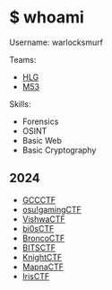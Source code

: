 
# $ whoami

Username: warlocksmurf

Teams: 
* [HLG](https://ctftime.org/team/276386)
* [M53](https://ctftime.org/team/211971)

Skills:
* Forensics
* OSINT
* Basic Web
* Basic Cryptography

## 2024
* [GCCCTF](https://github.com/warlocksmurf/ctftime-writeups/blob/main/GCCCTF24)
* [osu!gamingCTF](https://github.com/warlocksmurf/ctftime-writeups/blob/main/osu!gamingCTF24)
* [VishwaCTF](https://github.com/warlocksmurf/ctftime-writeups/blob/main/VishwaCTF24)
* [bi0sCTF](https://github.com/warlocksmurf/ctftime-writeups/blob/main/bi0sCTF24)
* [BroncoCTF](https://github.com/warlocksmurf/ctftime-writeups/blob/main/BroncoCTF24)
* [BITSCTF](https://github.com/warlocksmurf/ctftime-writeups/blob/main/BITSCTF24)
* [KnightCTF](https://github.com/warlocksmurf/ctftime-writeups/blob/main/KnightCTF24)
* [MapnaCTF](https://github.com/warlocksmurf/ctftime-writeups/blob/main/MapnaCTF24)
* [IrisCTF](https://github.com/warlocksmurf/ctftime-writeups/blob/main/IrisCTF24)
